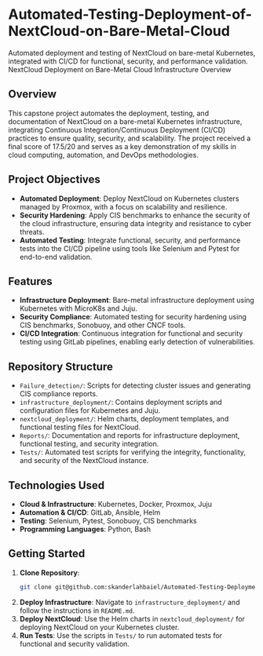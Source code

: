 # Automated-Testing-Deployment-of-NextCloud-on-Bare-Metal-Cloud
Automated deployment and testing of NextCloud on bare-metal Kubernetes, integrated with CI/CD for functional, security, and performance validation.
NextCloud Deployment on Bare-Metal Cloud Infrastructure
Overview

   ## Overview
This capstone project automates the deployment, testing, and documentation of NextCloud on a bare-metal Kubernetes infrastructure, integrating Continuous Integration/Continuous Deployment (CI/CD) practices to ensure quality, security, and scalability. The project received a final score of 17.5/20 and serves as a key demonstration of my skills in cloud computing, automation, and DevOps methodologies.

## Project Objectives
- **Automated Deployment**: Deploy NextCloud on Kubernetes clusters managed by Proxmox, with a focus on scalability and resilience.
- **Security Hardening**: Apply CIS benchmarks to enhance the security of the cloud infrastructure, ensuring data integrity and resistance to cyber threats.
- **Automated Testing**: Integrate functional, security, and performance tests into the CI/CD pipeline using tools like Selenium and Pytest for end-to-end validation.

## Features
- **Infrastructure Deployment**: Bare-metal infrastructure deployment using Kubernetes with MicroK8s and Juju.
- **Security Compliance**: Automated testing for security hardening using CIS benchmarks, Sonobuoy, and other CNCF tools.
- **CI/CD Integration**: Continuous integration for functional and security testing using GitLab pipelines, enabling early detection of vulnerabilities.

## Repository Structure
- `Failure_detection/`: Scripts for detecting cluster issues and generating CIS compliance reports.
- `infrastructure_deployment/`: Contains deployment scripts and configuration files for Kubernetes and Juju.
- `nextcloud_deployment/`: Helm charts, deployment templates, and functional testing files for NextCloud.
- `Reports/`: Documentation and reports for infrastructure deployment, functional testing, and security integration.
- `Tests/`: Automated test scripts for verifying the integrity, functionality, and security of the NextCloud instance.

## Technologies Used
- **Cloud & Infrastructure**: Kubernetes, Docker, Proxmox, Juju
- **Automation & CI/CD**: GitLab, Ansible, Helm
- **Testing**: Selenium, Pytest, Sonobuoy, CIS benchmarks
- **Programming Languages**: Python, Bash

## Getting Started
1. **Clone Repository**: 
    ```sh
    git clone git@github.com:skanderlahbaiel/Automated-Testing-Deployment-of-NextCloud-on-Bare-Metal-Cloud.git
    ```
2. **Deploy Infrastructure**: Navigate to `infrastructure_deployment/` and follow the instructions in `README.md`.
3. **Deploy NextCloud**: Use the Helm charts in `nextcloud_deployment/` for deploying NextCloud on your Kubernetes cluster.
4. **Run Tests**: Use the scripts in `Tests/` to run automated tests for functional and security validation.
